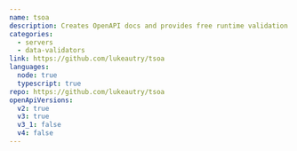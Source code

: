 ```yaml
---
name: tsoa
description: Creates OpenAPI docs and provides free runtime validation for your Koa, Express, Hapi (and more) services
categories:
  - servers
  - data-validators
link: https://github.com/lukeautry/tsoa
languages:
  node: true
  typescript: true
repo: https://github.com/lukeautry/tsoa
openApiVersions:
  v2: true
  v3: true
  v3_1: false
  v4: false
---
```

